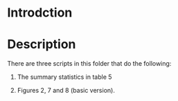 # Introdction

# Description
There are three scripts in this folder that do the following:

1. The summary statistics in table 5

2. Figures 2, 7 and 8 (basic version). 
